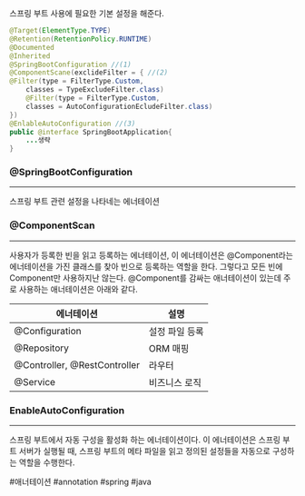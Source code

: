 스프링 부트 사용에 필요한 기본 설정을 해준다.

```java
@Target(ElementType.TYPE)
@Retention(RetentionPolicy.RUNTIME)
@Documented
@Inherited
@SpringBootConfiguration //(1)
@ComponentScane(exclideFilter = { //(2)
@Filter(type = FilterType.Custom,
	classes = TypeExcludeFilter.class)
	@Filter(type = FilterType.Custom,
	classes = AutoConfigurationEcludeFilter.class)
})
@EnlableAutoConfiguration //(3)
public @interface SpringBootApplication{
	...생략
}
```

### @SpringBootConfiguration
---
스프링 부트 관련 설정을 나타네는 에너테이션

### @ComponentScan
---
사용자가 등록한 빈을 읽고 등록하는 에너테이션, 이 에너테이션은 @Component라는 에너테이션을 가진 클래스를 찾아 빈으로 등록하는 역할을 한다. 그렇다고 모든 빈에 Component만 사용하지난 않는다. @Component를 감싸는 애너테이션이 있는데 주로 사용하는 애너테이션은 아래와 같다.

| 에너테이션 | 설명 |
| -------------- | ------- |
| @Configuration                        | 설정 파일 등록|
| @Repository                             | ORM 매핑        |
| @Controller, @RestController  | 라우터             |
| @Service                                   | 비즈니스 로직 |
### EnableAutoConfiguration
---
스프링 부트에서 자동 구성을 활성화 하는 에너테이션이다. 이 에너테이션은 스프링 부트 서버가 실행될 때, 스프링 부트의 메타 파일을 읽고 정의된 설정들을 자동으로 구성하는 역할을 수행한다.

#애너테이션
#annotation
#spring 
#java 